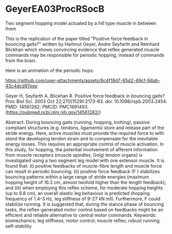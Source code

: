 # GeyerEA03ProcRSocB
Two segment hopping model actuated by a hill type muscle in between them

This is the replication of the paper titled "Positive force feedback in bouncing gaits?" written by Hartmut Geyer, Andre Seyfarth and Reinhard Blickhan which shows convincing evidence that reflex generated muscle commands may be responsible for periodic hopping, instead of commands from the brain.

Here is an animation of the periodic hops:



https://github.com/user-attachments/assets/6c4f18d7-85d2-49cf-94ab-43c4dcd97eee



Geyer H, Seyfarth A, Blickhan R. Positive force feedback in bouncing gaits? Proc Biol Sci. 2003 Oct 22;270(1529):2173-83. doi: 10.1098/rspb.2003.2454. PMID: 14561282; PMCID: PMC1691493.
(https://pubmed.ncbi.nlm.nih.gov/14561282/)

Abstract: During bouncing gaits (running, hopping, trotting), passive compliant structures (e.g. tendons, ligaments)
 store and release part of the stride energy. Here, active muscles must provide the required force to with
stand the developing tendon strain and to compensate for the inevitable energy losses. This requires an
 appropriate control of muscle activation. In this study, for hopping, the potential involvement of afferent
 information from muscle receptors (muscle spindles, Golgi tendon organs) is investigated using a two
segment leg model with one extensor muscle. It is found that: (i) positive feedbacks of muscle-fibre length
 and muscle force can result in periodic bouncing; (ii) positive force feedback (F ) stabilizes bouncing
 patterns within a large range of stride energies (maximum hopping height of 16.3 cm, almost twofold
 higher than the length feedback); and (iii) when employing this reflex scheme, for moderate hopping
 heights (up to 8.8 cm), an overall elastic leg behaviour is predicted (hopping frequency of 1.4–3 Hz, leg
 stiffness of 9–27 kN m1). Furthermore, F could stabilize running. It is suggested that, during the stance
 phase of bouncing tasks, the reflex-generated motor control based on feedbacks might be an efficient and
 reliable alternative to central motor commands.
 Keywords: biomechanics; leg stiffness; motor control; muscle reflex; robust running; self-stability
